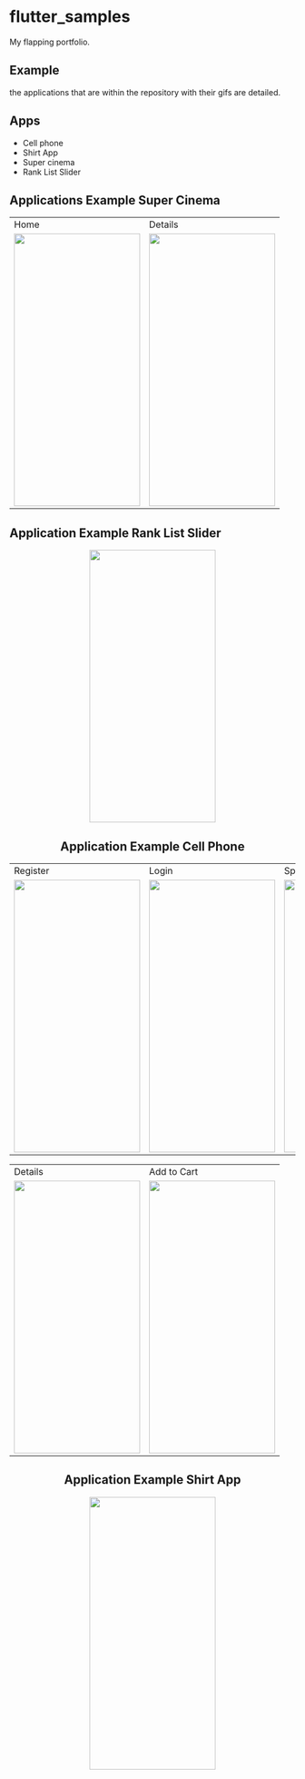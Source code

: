 # flutter_samples

My flapping portfolio.

## Example

the applications that are within the repository with their gifs are detailed.

## Apps

- Cell phone
- Shirt App
- Super cinema
- Rank List Slider

## Applications Example Super Cinema

<table>
  <tr>
  <td> Home </td>
  <td> Details </td>
  </tr>
  <tr>
<td><img src="https://media.giphy.com/media/ij3jDLAliLQCBAqxo0/giphy-downsized.gif" width="222" height="480" frameBorder="0" class="giphy-embed" allowFullScreen></img></td>
  <td><img src="https://media.giphy.com/media/Acd11xz4sMo6Jenahk/giphy.gif" width="222" height="480" frameBorder="0" class="giphy-embed" allowFullScreen></img></td>

  </tr>
  </table>

## Application Example Rank List Slider

<center><img src="https://media.giphy.com/media/mWKDWJiQJ4yOlWTQas/giphy.gif" width="222" height="480" frameBorder="0" class="giphy-embed" allowFullScreen></img><center>

## Application Example Cell Phone

<table>
  <tr>
  <td> Register </td>
  <td> Login </td>
  <td> Splash </td>
  </tr>
  <tr>
  <td><img src="https://media.giphy.com/media/VyEdn9svhRkOHxuKl5/giphy.gif" width="222" height="480" frameBorder="0" class="giphy-embed" allowFullScreen></img></td>
   <td><img src="https://media.giphy.com/media/RjhiCBTLT3NAIQbjNt/giphy.gif" width="222" height="480" frameBorder="0" class="giphy-embed" allowFullScreen></img></td>
  <td><img src="https://media.giphy.com/media/hpkx6fGowa1bLEckMe/giphy.gif" width="222" height="480" frameBorder="0" class="giphy-embed" allowFullScreen></img></td>
  
  </tr>
  </table>

<table>
  <tr>
  <td> Details </td>
  <td> Add to Cart </td>
  </tr>
  <tr>
  <td><img src="https://media.giphy.com/media/TiG6GdHL9cq1GZc3ZT/giphy.gif" width="222" height="480" frameBorder="0" class="giphy-embed" allowFullScreen></img></td>
  <td><img src="https://media.giphy.com/media/N7ux5BIFNUumrbElc8/giphy.gif" width="222" height="480" frameBorder="0" class="giphy-embed" allowFullScreen></img></td>
  
  </tr>
  </table>

## Application Example Shirt App

<center><img src="https://media.giphy.com/media/Pkrk0TMwov8MPX56wT/giphy.gif" width="222" height="480" frameBorder="0" class="giphy-embed" allowFullScreen></img><center>
